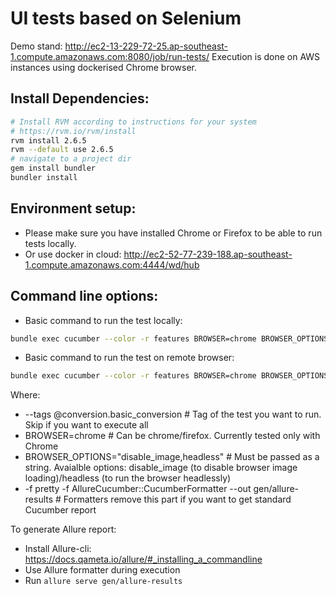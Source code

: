 UI tests based on Selenium
==============
Demo stand: http://ec2-13-229-72-25.ap-southeast-1.compute.amazonaws.com:8080/job/run-tests/
Execution is done on AWS instances using dockerised Chrome browser.

Install Dependencies:
--------------
```bash
# Install RVM according to instructions for your system
# https://rvm.io/rvm/install
rvm install 2.6.5
rvm --default use 2.6.5
# navigate to a project dir
gem install bundler
bundler install
```

Environment setup:
------------------
* Please make sure you have installed Chrome or Firefox to be able to run tests locally.
* Or use docker in cloud: http://ec2-52-77-239-188.ap-southeast-1.compute.amazonaws.com:4444/wd/hub


Command line options:
------------------
* Basic command to run the test locally:
```bash
bundle exec cucumber --color -r features BROWSER=chrome BROWSER_OPTIONS="disable_image" -f pretty -f AllureCucumber::CucumberFormatter --out gen/allure-results
```
* Basic command to run the test on remote browser:
```bash
bundle exec cucumber --color -r features BROWSER=chrome BROWSER_OPTIONS="headless" REMOTE_URL="http://ec2-52-77-239-188.ap-southeast-1.compute.amazonaws.com:4444/wd/hub" -f pretty -f AllureCucumber::CucumberFormatter --out gen/allure-results
```

Where:

* --tags @conversion.basic_conversion # Tag of the test you want to run. Skip if you want to execute all
* BROWSER=chrome # Can be chrome/firefox. Currently tested only with Chrome
* BROWSER_OPTIONS="disable_image,headless" # Must be passed as a string. Avaialble options: disable_image (to disable browser image loading)/headless (to run the browser headlessly)
* -f pretty -f AllureCucumber::CucumberFormatter --out gen/allure-results # Formatters remove this part if you want to get standard Cucumber report

To generate Allure report:
* Install Allure-cli: https://docs.qameta.io/allure/#_installing_a_commandline
* Use Allure formatter during execution
* Run `allure serve gen/allure-results`

